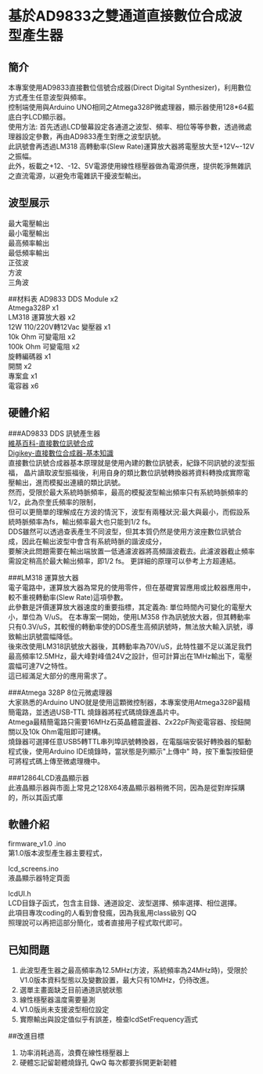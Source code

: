 # 基於AD9833之雙通道直接數位合成波型產生器

## 簡介  

本專案使用AD9833直接數位信號合成器(Direct Digital Synthesizer)，利用數位方式產生任意波型與頻率。  
控制端使用與Arduino UNO相同之Atmega328P微處理器，顯示器使用128*64藍底白字LCD顯示器。  
使用方法:
首先透過LCD螢幕設定各通道之波型、頻率、相位等等參數，透過微處理器設定參數，再由AD9833產生對應之波型訊號。  
此訊號會再透過LM318 高轉動率(Slew Rate)運算放大器將電壓放大至+12V~-12V之振幅。  
此外，板載之+12、-12、5V電源使用線性穩壓器做為電源供應，提供乾淨無雜訊之直流電源，以避免市電雜訊干擾波型輸出。  

## 波型展示
最大電壓輸出  
最小電壓輸出  
最高頻率輸出  
最低頻率輸出  
正弦波  
方波  
三角波  

##材料表
AD9833 DDS Module x2   
Atmega328P x1  
LM318 運算放大器 x2  
12W 110/220V轉12Vac 變壓器 x1  
10k Ohm 可變電阻 x2  
100k Ohm 可變電阻 x2  
旋轉編碼器 x1  
開關 x2  
專案盒 x1  
電容器 x6  

## 硬體介紹
###AD9833 DDS 訊號產生器  
[維基百科-直接數位訊號合成](https://zh.wikipedia.org/wiki/%E7%9B%B4%E6%8E%A5%E6%95%B0%E5%AD%97%E5%90%88%E6%88%90)  
[Digikey-直接數位合成器-基本知識](https://www.digikey.tw/zh/articles/the-basics-of-direct-digital-synthesizers-ddss)  
直接數位訊號合成器基本原理就是使用內建的數位訊號表，紀錄不同訊號的波型振福， 
晶片讀取波型振福後，利用自身的類比數位訊號轉換器將資料轉換成實際電壓輸出，進而模擬出連續的類比訊號。  
然而，受限於最大系統時脈頻率，最高的模擬波型輸出頻率只有系統時脈頻率的1/2，此為奈奎氏頻率的限制，  
但可以更簡單的理解成在方波的情況下，波型有兩種狀況:最大與最小，而假設系統時脈頻率為fs，輸出頻率最大也只能到1/2 fs。  
DDS雖然可以透過查表產生不同波型，但其本質仍然是使用方波座數位訊號合成，因此在輸出波型中會含有系統時脈的諧波成分，  
要解決此問題需要在輸出端放置一低通濾波器將高頻諧波截去。此濾波器截止頻率需設定稍高於最大輸出頻率，即1/2 fs。
更詳細的原理可以參考上方超連結。  

###LM318 運算放大器  
電子電路中，運算放大器為常見的使用零件，但在基礎實習應用或比較器應用中，較不重視轉動率(Slew Rate)這項參數。  
此參數是評價運算放大器速度的重要指標，其定義為: 單位時間內可變化的電壓大小，單位為 V/uS。
在本專案一開始，使用LM358 作為訊號放大器，但其轉動率只有0.3V/uS，其較慢的轉動率使的DDS產生高頻訊號時，無法放大輸入訊號，導致輸出訊號震幅降低。  
後來改使用LM318訊號放大器後，其轉動率為70V/uS，此特性雖不足以滿足我們最高頻率12.5MHz，最大峰對峰值24V之設計，但可計算出在1MHz輸出下，電壓震幅可達7V之特性。  
這已經滿足大部分的應用需求了。  

###Atmega 328P 8位元微處理器  
大家熟悉的Arduino UNO就是使用這顆微控制器，本專案使用Atmega328P最精簡電路，並透過USB-TTL 燒錄器將程式碼燒錄進晶片中。  
Atmega最精簡電路只需要16MHz石英晶體震盪器、2x22pF陶瓷電容器、按鈕開關以及10k Ohm電阻即可建構。  
燒錄器可選擇任意USB5轉TTL串列埠訊號轉換器，在電腦端安裝好轉換器的驅動程式後，使用Arduino IDE燒錄時，當狀態是列顯示"上傳中" 時，按下重製按鈕便可將程式碼上傳至微處理機中。

###12864LCD液晶顯示器  
此液晶顯示器與市面上常見之128X64液晶顯示器稍微不同，因為是從對岸採購的，所以其函式庫

## 軟體介紹
firmware_v1.0 .ino  
第1.0版本波型產生器主要程式，

lcd_screens.ino  
液晶顯示器特定頁面  

lcdUI.h  
LCD目錄子函式，包含主目錄、通道設定、波型選擇、頻率選擇、相位選擇。  
此項目專攻coding的人看到會發瘋，因為我亂用class級別 QQ  
照理說可以再把這部分簡化，或者直接用子程式取代即可。  

## 已知問題
1. 此波型產生器之最高頻率為12.5MHz(方波，系統頻率為24MHz時)，受限於V1.0版本資料型態以及變數設置，最大只有10MHz，仍待改進。
2. 選單主畫面缺乏目前通道訊號狀態
3. 線性穩壓器溫度需要量測
4. V1.0版尚未支援波型相位設定
5. 實際輸出與設定值似乎有誤差，檢查lcdSetFrequency涵式

##改進目標
1. 功率消耗過高，浪費在線性穩壓器上
2. 硬體忘記留韌體燒錄孔 QwQ 每次都要拆開更新韌體